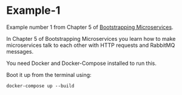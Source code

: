 # Example-1

Example number 1 from Chapter 5 of [Bootstrapping Microservices](http://bit.ly/2o0aDsP).

In Chapter 5 of Bootstrapping Microservices you learn how to make microservices talk to each other with HTTP requests and RabbitMQ messages.

You need Docker and Docker-Compose installed to run this.

Boot it up from the terminal using:

    docker-compose up --build

